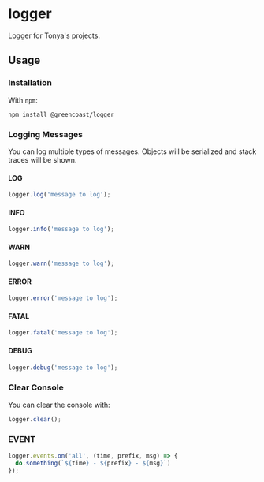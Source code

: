# logger

Logger for Tonya's projects.

## Usage

### Installation

With `npm`:

``` text
npm install @greencoast/logger
```

### Logging Messages

You can log multiple types of messages. Objects will be serialized and stack traces will be shown.

#### LOG

``` js
logger.log('message to log');
```

#### INFO

``` js
logger.info('message to log');
```

#### WARN

``` js
logger.warn('message to log');
```

#### ERROR

``` js
logger.error('message to log');
```

#### FATAL

``` js
logger.fatal('message to log');
```

#### DEBUG

``` js
logger.debug('message to log');
```

### Clear Console

You can clear the console with:

``` js
logger.clear();
```

### EVENT

```js
logger.events.on('all', (time, prefix, msg) => {
  do.something(`${time} - ${prefix} - ${msg}`)
});
```